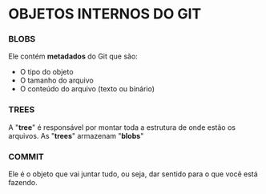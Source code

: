 # OBJETOS INTERNOS DO GIT

### 

### BLOBS

Ele contém **metadados** do Git que são:

- O tipo do objeto 
- O tamanho do arquivo
- O conteúdo do arquivo (texto ou binário)



### TREES

A "**tree**" é responsável por montar toda a estrutura de onde estão os arquivos. As "**trees**" armazenam "**blobs**"



### COMMIT

Ele é o objeto que vai juntar tudo, ou seja, dar sentido para o que você está fazendo.

